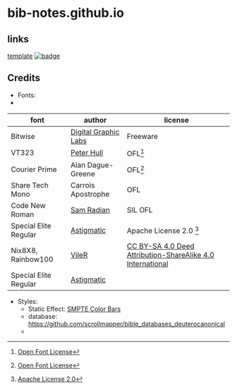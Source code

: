 # bib-notes.github.io
## links

[template](https://bib-notes.github.io/html/template.html)
[![badge](https://custom-icon-badges.demolab.com/static/v1?logo=html&&label&message=bib-notes.github.io&color=purple)](https://github.com/bib-notes/bib-notes.github.io/html/index.html)

## Credits
- Fonts:
- 
| font | author | license | 
| ---- | ------ | ------- |
| Bitwise| [Digital Graphic Labs](https://www.1001fonts.com/users/digitalgraphiclabs/) | Freeware
| VT323 | [Peter Hull](https://fonts.google.com/?query=Peter%20Hull) | OFL[^1]|
| Courier Prime | Alan Dague-Greene | OFL[^1] |
| Share Tech Mono | Carrois Apostrophe | OFL |
| Code New Roman | [Sam Radian](https://www.1001fonts.com/users/samradian/)| SIL OFL |
| Special Elite Regular | [Astigmatic](https://www.1001fonts.com/users/astigmatic/)  | Apache License 2.0 [^2] |
|Nix8X8, Rainbow100 | [VileR](https://int10h.org) | [ CC BY-SA 4.0 Deed Attribution-ShareAlike 4.0 International ](https://creativecommons.org/licenses/by-sa/4.0/) 
| Special Elite Regular | [Astigmatic](https://fonts.google.com/specimen/Special+Elite/about?query=special)
- Styles:
  - Static Effect: [SMPTE Color Bars](https://codepen.io/joeyhoer/pen/AaOBdr)
  - database: https://github.com/scrollmapper/bible_databases_deuterocanonical
  - 

[^1]: [Open Font License](https://scripts.sil.org/cms/scripts/page.php?site_id=nrsi&id=OFL)
[^2]: [Apache License 2.0](http://www.apache.org/licenses/LICENSE-2.0.html)
